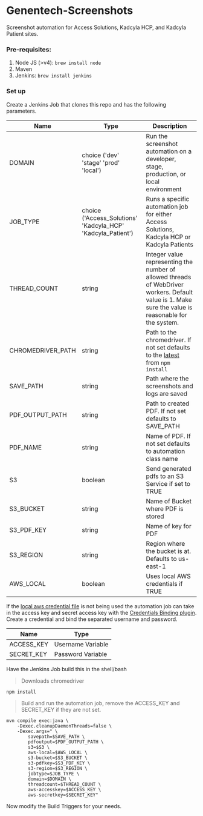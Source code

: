 # Genentech-Screenshots
Screenshot automation for Access Solutions, Kadcyla HCP, and Kadcyla Patient sites.

### Pre-requisites:
1) Node JS (>v4): `brew install node`
3) Maven
2) Jenkins: `brew install jenkins`

### Set up

Create a Jenkins Job that clones this repo and has the following parameters. 

|  Name            |  Type |Description | 
| -------------    | --- |--- |
| DOMAIN | choice ('dev' 'stage' 'prod' 'local')  | Run the screenshot automation on a developer, stage, production, or local environment | 
| JOB_TYPE | choice ('Access_Solutions' 'Kadcyla_HCP' 'Kadcyla_Patient')| Runs a specific automation job for either Access Solutions, Kadcyla HCP or Kadcyla Patients
| THREAD_COUNT | string | Integer value representing the number of allowed threads of WebDriver workers. Default value is 1. Make sure the value is reasonable for the system. | 
| CHROMEDRIVER_PATH| string |Path to the chromedriver. If not set defaults to the [latest](https://www.npmjs.com/package/chromedriver) from ```npm install``` |
| SAVE_PATH         | string |Path where the screenshots and logs are saved |
| PDF_OUTPUT_PATH  | string |Path to created PDF. If not set defaults to SAVE_PATH | 
| PDF_NAME         | string |Name of PDF. If not set defaults to automation class name|
| S3               | boolean |Send generated pdfs to an S3 Service if set to TRUE| 
| S3_BUCKET        | string |Name of Bucket where PDF is stored |
| S3_PDF_KEY       | string |Name of key for PDF |
| S3_REGION        | string |Region where the bucket is at. Defaults to us-east-1 |
| AWS_LOCAL        | boolean |Uses local AWS credentials if TRUE |

If the [local aws credential file](http://docs.aws.amazon.com/sdk-for-java/v1/developer-guide/setup-credentials.html#setup-credentials-setting) is not being used the automation job can take in the access key and secret access key with the [Credentials Binding plugin](https://wiki.jenkins.io/display/JENKINS/Credentials+Binding+Plugin). Create a credential and bind the separated username and password.

| Name | Type |
| --- | --- |
| ACCESS_KEY | Username Variable |
| SECRET_KEY | Password Variable |


Have the Jenkins Job build this in the shell/bash

> Downloads chromedriver
```
npm install
```
> Build and run the automation job, remove the ACCESS_KEY and SECRET_KEY if they are not set. 
```
mvn compile exec:java \
    -Dexec.cleanupDaemonThreads=false \
    -Dexec.args=" \
        savepath=$SAVE_PATH \
        pdfoutput=$PDF_OUTPUT_PATH \ 
        s3=$S3 \
        aws-local=$AWS_LOCAL \ 
        s3-bucket=$S3_BUCKET \
        s3-pdfkey=$S3_PDF_KEY \
        s3-region=$S3_REGION \
        jobtype=$JOB_TYPE \
        domain=$DOMAIN \
        threadcount=$THREAD_COUNT \
        aws-accesskey=$ACCESS_KEY \
        aws-secretkey=$SECRET_KEY" 
```
Now modify the Build Triggers for your needs.
